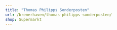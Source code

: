 ```yaml
---
title: "Thomas Philipps Sonderposten"
url: /bremerhaven/thomas-philipps-sonderposten/
shop: Supermarkt
---
```

